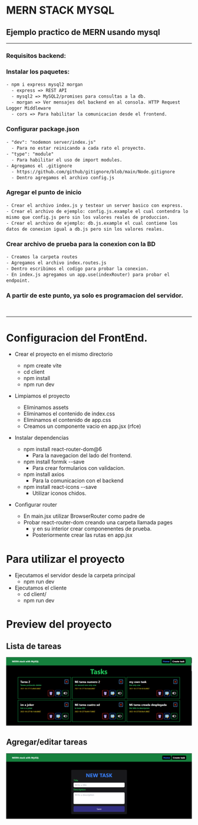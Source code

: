 # MERN STACK MYSQL

## Ejemplo practico de MERN usando mysql
---
### Requisitos backend:

### Instalar los paquetes:
    - npm i express mysql2 morgan
      - express => REST API
      - mysql2 => MySQL2/promises para consultas a la db.
      - morgan => Ver mensajes del backend en al consola. HTTP Request Logger Middleware
      - cors => Para habilitar la comunicacion desde el frontend.

### Configurar package.json
    - "dev": "nodemon server/index.js"  
      - Para no estar reinicando a cada rato el proyecto.
    - "type": "module"                  
      - Para habilitar el uso de import modules.
    - Agregamos el .gitignore
      - https://github.com/github/gitignore/blob/main/Node.gitignore
      - Dentro agregamos el archivo config.js

### Agregar el punto de inicio
    - Crear el archivo index.js y testear un server basico con express.
    - Crear el archivo de ejemplo: config.js.example el cual contendra lo mismo que config.js pero sin los valores reales de produccion.
    - Crear el archivo de ejemplo: db.js.example el cual contiene los datos de conexion igual a db.js pero sin los valores reales.

### Crear archivo de prueba para la conexion con la BD
    - Creamos la carpeta routes
    - Agregamos el archivo index.routes.js
    - Dentro escribimos el codigo para probar la conexion.
    - En index.js agregamos un app.use(indexRouter) para probar el endpoint.

### A partir de este punto, ya solo es programacion del servidor.
<br>

---

# Configuracion del FrontEnd.

  - Crear el proyecto en el mismo directorio
    - npm create vite
    - cd client
    - npm install
    - npm run dev

  - Limpiamos el proyecto
    - Eliminamos assets
    - Eliminamos el contenido de index.css
    - Eliminamos el contenido de app.css
    - Creamos un componente vacio en app.jsx (rfce)

  - Instalar dependencias
    - npm install react-router-dom@6
      - Para la navegacion del lado del frontend.
    - npm install formik --save
      - Para crear formularios con validacion.
    - npm install axios
      - Para la comunicacion con el backend
    - npm install react-icons --save
      - Utilizar iconos chidos.
      
  - Configurar router 
    - En main.jsx utilizar BrowserRouter como padre de <App />
    - Probar react-router-dom creando una carpeta llamada pages
      - y en su interior crear componenentes de prueba.
      - Posteriormente crear las rutas en app.jsx

# Para utilizar el proyecto
  - Ejecutamos el servidor desde la carpeta principal
    - npm run dev
  - Ejecutamos el cliente
    - cd client/
    - npm run dev

# Preview del proyecto

## Lista de tareas
![Screenshot](screen1.png)

## Agregar/editar tareas
![Screenshot](screen2.png)